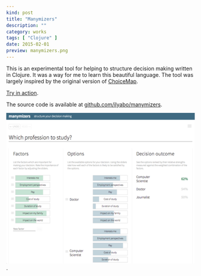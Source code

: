 ```yaml
---
kind: post
title: "Manymizers"
description: ""
category: works
tags: [ "Clojure" ]
date: 2015-02-01
preview: manymizers.png
---
```



This is an experimental tool for helping to structure decision making written in Clojure.
It was a way for me to learn this beautiful language. 
The tool was largely inspired by the original version of 
[ChoiceMap](https://techcrunch.com/2014/01/09/meet-choicemap-a-new-app-that-helps-you-make-better-decisions/).

<a href="http://manymizers.boyandin.me" target="_blank" rel="noopener">Try in action</a>.

The source code is available at [github.com/ilyabo/manymizers](https://github.com/ilyabo/manymizers).

[![](manymizers.png)](http://ilya.boyandin.me/manymizers/).

         





